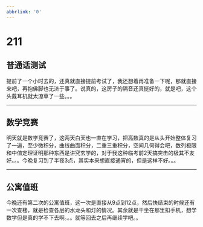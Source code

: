 ```yaml
---
abbrlink: '0'
---
```

# 211

## 普通话测试

提前了一个小时去的，还真就直接提前考试了，我还想着再准备一下呢，那就直接来吧，再抱佛脚也无济于事了。说真的，这房子的隔音还真挺好的，就是吧，这个头戴耳机就太潦草了一些。。。
***

## 数学竞赛

明天就是数学竞赛了，这两天白天也一直在学习，把高数真的是从头开始整体复习了一遍，至少微积分，曲线曲面积分，二重三重积分，空间几何得会吧，数列极限和中值定理证明那种东西是讲究玄学的，对于我这种临考前2天搞突击的极其不友好。。。今晚复习到了半夜3点，其实本来想直接通宵的，但是这样不好。。。
***

## 公寓值班

今晚还有第二次的公寓值班，这一次是直接从9点到12点，然后快结束的时候还有一次查楼，就是检查各层的水龙头和灯的情况。其余就是干坐在那里扣手机，想学数学但是真的学不下去啊。。。就等回去之后再继续学吧。。
